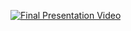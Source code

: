 [![Final Presentation Video](https://img.youtube.com/vi/5zeACN15oZo&ab/0.jpg)](https://www.youtube.com/watch?v=5zeACN15oZo&ab)
